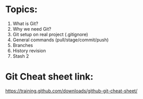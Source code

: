 # Topics:
1) What is Git?
2) Why we need Git?
3) Git setup on real project (.gitignore)
4) General commands (pull/stage/commit/push)
5) Branches
6) History revision
7) Stash 2


# Git Cheat sheet link: 
https://training.github.com/downloads/github-git-cheat-sheet/

